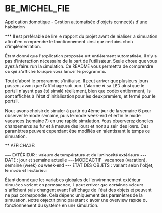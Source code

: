 # BE_MICHEL_FIE
Application domotique - Gestion automatisée d'objets connectés d'une habitation

*** Il est préférable de lire le rapport du projet avant de réaliser la simulation afin d'en comprendre le fonctionnement ainsi que certains choix d'implémentation.

Étant donné que l'application proposée est entièrement automatisée, il n'y a pas d'interaction nécessaire de la part de l'utilisateur. Seule chose que vous ayez à faire: run la simulation.
Ce README vous permettra de comprendre ce qui s'affiche lorsque vous lancer le programme.

Tout d'abord le programme s'initialise. Il peut arriver que plusieurs jours passent avant que l'affichage soit bon.
L'alarme et sa LED ainsi que le portail n'ayant pas été simulé réellement, bien que codés entièrement, ils sont affichés à l'état d'initialisation pour les deux premiers, et fermé pour le portail. 

Nous avons choisir de simuler à partir du 4ème jour de la semaine 6 pour observer le mode semaine, puis le mode week-end et enfin le mode vacances (semaine 7) en une rapide simulation. Vous observerez donc les changements au fur et à mesure des jours et non au sein des jours. Ces paramètres peuvent cependant être modifiés en ralentissant le temps de simulation.

** AFFICHAGE:

--- EXTÉRIEUR : valeurs de température et de luminosité extérieure
--- DATE : jour et semaine actuelle
--- MODE ACTIF : vacances (vacation), semaine (week) ou week-end
--- ÉTAT DES OBJETS : variant selon l'objet, le mode et l'extérieur

Étant donné que les variables globales de l'environnement extérieur simulées varient en permanence, il peut arriver que certaines valeurs s'affichent puis changent avant l'affichage de l'état des objets et peuvent ne pas correspondre. Cela dépend uniquement des paramètres de la simulation. 
Notre objectif principal étant d'avoir une overview rapide du fonctionnement du système en une simulation.
